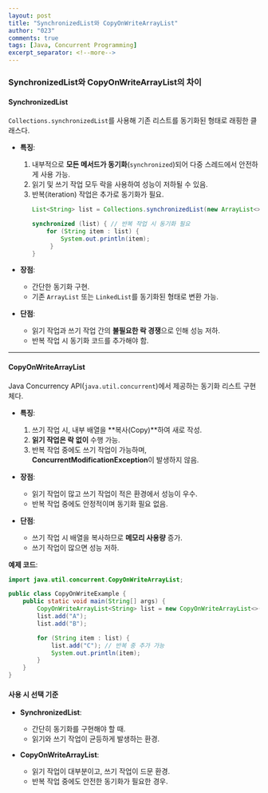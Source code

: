 ```yaml
---
layout: post
title: "SynchronizedList와 CopyOnWriteArrayList"
author: "023"
comments: true
tags: [Java, Concurrent Programming]
excerpt_separator: <!--more-->
---
```



### SynchronizedList와 CopyOnWriteArrayList의 차이

#### **SynchronizedList**
`Collections.synchronizedList`를 사용해 기존 리스트를 동기화된 형태로 래핑한 클래스다.
- **특징**:
    1. 내부적으로 **모든 메서드가 동기화**(`synchronized`)되어 다중 스레드에서 안전하게 사용 가능.
    2. 읽기 및 쓰기 작업 모두 락을 사용하여 성능이 저하될 수 있음.
    3. 반복(iteration) 작업은 추가로 동기화가 필요.
       ```java
       List<String> list = Collections.synchronizedList(new ArrayList<>());
  
       synchronized (list) { // 반복 작업 시 동기화 필요
           for (String item : list) {
               System.out.println(item);
            }
       }
       ```

- **장점**:
    - 간단한 동기화 구현.
    - 기존 `ArrayList` 또는 `LinkedList`를 동기화된 형태로 변환 가능.

- **단점**:
    - 읽기 작업과 쓰기 작업 간의 **불필요한 락 경쟁**으로 인해 성능 저하.
    - 반복 작업 시 동기화 코드를 추가해야 함.

---

#### CopyOnWriteArrayList
Java Concurrency API(`java.util.concurrent`)에서 제공하는 동기화 리스트 구현체다.
- **특징**:
    1. 쓰기 작업 시, 내부 배열을 **복사(Copy)**하여 새로 작성.
    2. **읽기 작업은 락 없이** 수행 가능.
    3. 반복 작업 중에도 쓰기 작업이 가능하며, **ConcurrentModificationException**이 발생하지 않음.

- **장점**:
    - 읽기 작업이 많고 쓰기 작업이 적은 환경에서 성능이 우수.
    - 반복 작업 중에도 안정적이며 동기화 필요 없음.

- **단점**:
    - 쓰기 작업 시 배열을 복사하므로 **메모리 사용량** 증가.
    - 쓰기 작업이 많으면 성능 저하.

**예제 코드**:
```java
import java.util.concurrent.CopyOnWriteArrayList;

public class CopyOnWriteExample {
    public static void main(String[] args) {
        CopyOnWriteArrayList<String> list = new CopyOnWriteArrayList<>();
        list.add("A");
        list.add("B");

        for (String item : list) {
            list.add("C"); // 반복 중 추가 가능
            System.out.println(item);
        }
    }
}
```

#### **사용 시 선택 기준**
- **SynchronizedList**:
    - 간단히 동기화를 구현해야 할 때.
    - 읽기와 쓰기 작업이 균등하게 발생하는 환경.

- **CopyOnWriteArrayList**:
    - 읽기 작업이 대부분이고, 쓰기 작업이 드문 환경.
    - 반복 작업 중에도 안전한 동기화가 필요한 경우.
